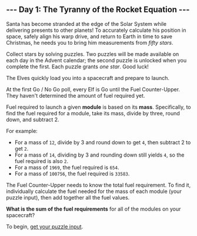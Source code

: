 ## --- Day 1: The Tyranny of the Rocket Equation ---
Santa has become stranded at the edge of the Solar System while delivering
presents to other planets! To accurately calculate his position in space,
safely align his warp drive, and return to Earth in time to save Christmas, he
needs you to bring him measurements from _fifty stars_.

Collect stars by solving puzzles. Two puzzles will be made available on each
day in the Advent calendar; the second puzzle is unlocked when you complete the
first. Each puzzle grants _one star_. Good luck!

The Elves quickly load you into a spacecraft and prepare to launch.

At the first Go / No Go poll, every Elf is Go until the Fuel Counter-Upper.
They haven't determined the amount of fuel required yet.

Fuel required to launch a given **module** is based on its **mass**.
Specifically, to find the fuel required for a module, take its mass, divide by
three, round down, and subtract 2.

For example:

* For a mass of `12`, divide by 3 and round down to get `4`, then subtract 2 to
  get `2`.
* For a mass of `14`, dividing by 3 and rounding down still yields `4`, so the
  fuel required is also `2`.
* For a mass of `1969`, the fuel required is `654`.
* For a mass of `100756`, the fuel required is `33583`.

The Fuel Counter-Upper needs to know the total fuel requirement. To find it,
individually calculate the fuel needed for the mass of each module (your puzzle
input), then add together all the fuel values.

**What is the sum of the fuel requirements** for all of the modules on your
spacecraft?

To begin, [get your puzzle input](input.txt).
